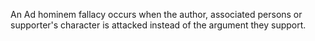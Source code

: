 An Ad hominem fallacy occurs when the author, associated persons or supporter's character is attacked instead of the argument they support.